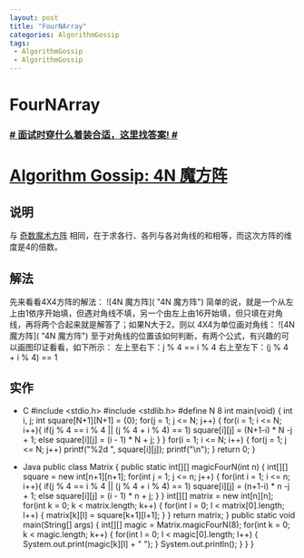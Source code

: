 ```yaml
---
layout: post
title: "FourNArray"
categories: AlgorithmGossip
tags: 
 - AlgorithmGossip
 - AlgorithmGossip
--- 
```


# FourNArray

### [# 面试时穿什么着装合适，这里找答案! #](http://taobao.esmartweb.com/man.htm)

# [Algorithm Gossip: 4N 魔方阵]()

## 说明

与 [奇数魔术方阵]() 相同，在于求各行、各列与各对角线的和相等，而这次方阵的维度是4的倍数。

## 解法

先来看看4X4方阵的解法：
![4N 魔方阵]( "4N 魔方阵")
简单的说，就是一个从左上由1依序开始填，但遇对角线不填，另一个由左上由16开始填，但只填在对角线，再将两个合起来就是解答了；如果N大于2，则以 4X4为单位画对角线：
![4N 魔方阵]( "4N 魔方阵")
至于对角线的位置该如何判断，有两个公式，有兴趣的可以画图印证看看，如下所示：
左上至右下：j % 4 == i % 4
右上至左下：(j % 4 + i % 4) == 1

## 实作

* C
#include <stdio.h>
#include <stdlib.h>
#define N 8
int main(void) {
int i, j;
int square[N+1][N+1] = {0};
for(j = 1; j <= N; j++) {
for(i = 1; i <= N; i++){
if(j % 4 == i % 4 || (j % 4 + i % 4) == 1)
square[i][j] = (N+1-i) * N -j + 1;
else
square[i][j] = (i - 1) * N + j;
}
}
for(i = 1; i <= N; i++) {
for(j = 1; j <= N; j++)
printf("%2d ", square[i][j]);
printf("\n");
}
return 0;
}

* Java
public class Matrix {
public static int[][] magicFourN(int n) {
int[][] square = new int[n+1][n+1];
for(int j = 1; j <= n; j++) {
for(int i = 1; i <= n; i++){
if(j % 4 == i % 4 || (j % 4 + i % 4) == 1)
square[i][j] = (n+1-i) * n -j + 1;
else
square[i][j] = (i - 1) * n + j;
}
}
int[][] matrix = new int[n][n];
for(int k = 0; k < matrix.length; k++) {
for(int l = 0; l < matrix[0].length; l++) {
matrix[k][l] = square[k+1][l+1];
}
}
return matrix;
}
public static void main(String[] args) {
int[][] magic = Matrix.magicFourN(8);
for(int k = 0; k < magic.length; k++) {
for(int l = 0; l < magic[0].length; l++) {
System.out.print(magic[k][l] + " ");
}
System.out.println();
}
}
}
